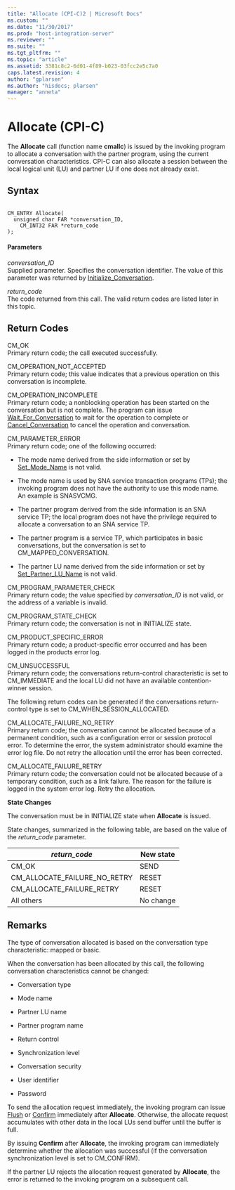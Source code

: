 ```yaml
---
title: "Allocate (CPI-C)2 | Microsoft Docs"
ms.custom: ""
ms.date: "11/30/2017"
ms.prod: "host-integration-server"
ms.reviewer: ""
ms.suite: ""
ms.tgt_pltfrm: ""
ms.topic: "article"
ms.assetid: 3381c8c2-6d01-4f89-b023-03fcc2e5c7a0
caps.latest.revision: 4
author: "gplarsen"
ms.author: "hisdocs; plarsen"
manager: "anneta"
---
```

# Allocate (CPI-C)
The **Allocate** call (function name **cmallc**) is issued by the invoking program to allocate a conversation with the partner program, using the current conversation characteristics. CPI-C can also allocate a session between the local logical unit (LU) and partner LU if one does not already exist.  
  
## Syntax  
  
```  
  
CM_ENTRY Allocate(   
  unsigned char FAR *conversation_ID,    
    CM_INT32 FAR *return_code              
);  
```  
  
#### Parameters  
 *conversation_ID*  
 Supplied parameter. Specifies the conversation identifier. The value of this parameter was returned by [Initialize_Conversation](../core/initialize-conversation-cpi-c-1.md).  
  
 *return_code*  
 The code returned from this call. The valid return codes are listed later in this topic.  
  
## Return Codes  
 CM_OK  
 Primary return code; the call executed successfully.  
  
 CM_OPERATION_NOT_ACCEPTED  
 Primary return code; this value indicates that a previous operation on this conversation is incomplete.  
  
 CM_OPERATION_INCOMPLETE  
 Primary return code; a nonblocking operation has been started on the conversation but is not complete. The program can issue [Wait_For_Conversation](../core/wait-for-conversation-cpi-c-1.md) to wait for the operation to complete or [Cancel_Conversation](../core/cancel-conversation-cpi-c-2.md) to cancel the operation and conversation.  
  
 CM_PARAMETER_ERROR  
 Primary return code; one of the following occurred:  
  
-   The mode name derived from the side information or set by [Set_Mode_Name](../core/set-mode-name-cpi-c-2.md) is not valid.  
  
-   The mode name is used by SNA service transaction programs (TPs); the invoking program does not have the authority to use this mode name. An example is SNASVCMG.  
  
-   The partner program derived from the side information is an SNA service TP; the local program does not have the privilege required to allocate a conversation to an SNA service TP.  
  
-   The partner program is a service TP, which participates in basic conversations, but the conversation is set to CM_MAPPED_CONVERSATION.  
  
-   The partner LU name derived from the side information or set by [Set_Partner_LU_Name](../core/set-partner-lu-name-cpi-c-2.md) is not valid.  
  
 CM_PROGRAM_PARAMETER_CHECK  
 Primary return code; the value specified by *conversation_ID* is not valid, or the address of a variable is invalid.  
  
 CM_PROGRAM_STATE_CHECK  
 Primary return code; the conversation is not in INITIALIZE state.  
  
 CM_PRODUCT_SPECIFIC_ERROR  
 Primary return code; a product-specific error occurred and has been logged in the products error log.  
  
 CM_UNSUCCESSFUL  
 Primary return code; the conversations return-control characteristic is set to CM_IMMEDIATE and the local LU did not have an available contention-winner session.  
  
 The following return codes can be generated if the conversations return-control type is set to CM_WHEN_SESSION_ALLOCATED.  
  
 CM_ALLOCATE_FAILURE_NO_RETRY  
 Primary return code; the conversation cannot be allocated because of a permanent condition, such as a configuration error or session protocol error. To determine the error, the system administrator should examine the error log file. Do not retry the allocation until the error has been corrected.  
  
 CM_ALLOCATE_FAILURE_RETRY  
 Primary return code; the conversation could not be allocated because of a temporary condition, such as a link failure. The reason for the failure is logged in the system error log. Retry the allocation.  
  
 **State Changes**  
  
 The conversation must be in INITIALIZE state when **Allocate** is issued.  
  
 State changes, summarized in the following table, are based on the value of the *return_code* parameter.  
  
|*return_code*|New state|  
|--------------------|---------------|  
|CM_OK|SEND|  
|CM_ALLOCATE_FAILURE_NO_RETRY|RESET|  
|CM_ALLOCATE_FAILURE_RETRY|RESET|  
|All others|No change|  
  
## Remarks  
 The type of conversation allocated is based on the conversation type characteristic: mapped or basic.  
  
 When the conversation has been allocated by this call, the following conversation characteristics cannot be changed:  
  
-   Conversation type  
  
-   Mode name  
  
-   Partner LU name  
  
-   Partner program name  
  
-   Return control  
  
-   Synchronization level  
  
-   Conversation security  
  
-   User identifier  
  
-   Password  
  
 To send the allocation request immediately, the invoking program can issue [Flush](../core/flush-cpi-c-2.md) or [Confirm](../core/confirm-cpi-c-2.md) immediately after **Allocate**. Otherwise, the allocate request accumulates with other data in the local LUs send buffer until the buffer is full.  
  
 By issuing **Confirm** after **Allocate**, the invoking program can immediately determine whether the allocation was successful (if the conversation synchronization level is set to CM_CONFIRM).  
  
 If the partner LU rejects the allocation request generated by **Allocate**, the error is returned to the invoking program on a subsequent call.